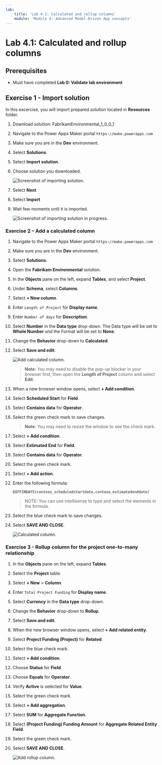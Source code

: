 ```yaml
---
lab:
    title: 'Lab 4.1: Calculated and rollup columns'
    module: 'Module 4: Advanced Model-Driven App concepts'
---
```


# Lab 4.1: Calculated and rollup columns

## Prerequisites

- Must have completed **Lab 0: Validate lab environment**

## Exercise 1 - Import solution


In this excercise, you will import prepared solution located in **Resources** folder.

1. Download solution: FabrikamEnvironmental_1_0_0_1 

1. Navigate to the Power Apps Maker portal `https://make.powerapps.com`

1. Make sure you are in the **Dev** environment.

1. Select **Solutions**.

1. Select **Import solution**.

1. Choose solution you downloaded.

    ![Screenshot of importing solution.](../Media/import-solution.png)

1. Select **Next**

1. Select **Import**

1. Wait few moments until it is imported.

    ![Screenshot of importing solution in progress.](../Media/import-solution-inprogress.png)



### Exercise 2  – Add a calculated column
1.  Navigate to the Power Apps Maker portal `https://make.powerapps.com`

1.  Make sure you are in the **Dev** environment.

1.  Select **Solutions**.

1.  Open the **Fabrikam Environmental** solution.

1.  In the **Objects** pane on the left, expand **Tables**, and select **Project**.

1.  Under **Schema**, select **Columns**.

1.  Select **+ New column**.

1.  Enter `Length of Project` for **Display name**.

1.  Enter `Number of days` for **Description**.

1.  Select **Number** in the **Data type** drop-down. The Data type will be set to **Whole Number** and the Format will be set to **None**.

1.  Change the **Behavior** drop-down to **Calculated**.

1.  Select **Save and edit**.

    ![Add calculated column.](../Media/add-calculated-column.png)

    > **Note:** You may need to disable the pop-up blocker in your browser first, then open the **Length of Project** column and select **Edit**.

1.  When a new browser window opens, select **+ Add condition**.

1.  Select **Scheduled Start** for **Field**.

1.  Select **Contains data** for **Operator**.

1.  Select the green check mark to save changes.

    > **Note:** You may need to resize the window to see the check mark.

1.  Select **+ Add condition**.

1.  Select **Estimated End** for **Field**.

1.  Select **Contains data** for **Operator**.

1.  Select the green check mark.

1.  Select **+ Add action**.

1.  Enter the following formula:

    ```DIFFINDAYS(contoso_scheduledstartdate,contoso_estimatedenddate)```

    > NOTE: You can use intellisense to type and select the elements in the formula.

1.  Select the blue check mark to save changes.

1.  Select **SAVE AND CLOSE**.

    ![Calculated column.](../Media/calculated-column.png)



### Exercise 3 -  Rollup column for the project one-to-many relationship

1.  In the **Objects** pane on the left, expand **Tables**.

1.  Select the **Project** table.

1.  Select **+ New** > **Column**.

1.  Enter `Total Project Funding` for **Display name**.

1.  Select **Currency** in the **Data type** drop-down.

1.  Change the **Behavior** drop-down to **Rollup**.

1.  Select **Save and edit**.

1.  When the new browser window opens, select **+ Add related entity**.

1.  Select **Project Funding (Project)** for **Related**.

1.  Select the blue check mark.

1.  Select **+ Add condition**.

1.  Choose **Status** for **Field**.

1.  Choose **Equals** for **Operator**.

1.  Verify **Active** is selected for **Value**.

1.  Select the green check mark.

1.  Select **+ Add aggregation**.

1.  Select **SUM** for **Aggregate Function**.

1.  Select **(Project Funding) Funding Amount** for **Aggregate Related Entity Field**.

1.  Select the green check mark.

1.  Select **SAVE AND CLOSE**.

    ![Add rollup column.](../Media/add-rollup-column.png)

